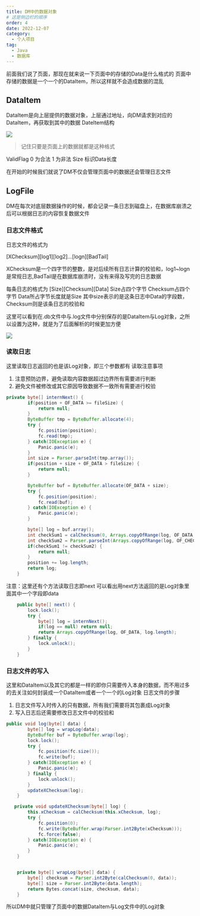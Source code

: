 ```yaml
---
title: DM中的数据对象
# 这是侧边栏的顺序
order: 4
date: 2022-12-07
category:
  - 个人项目
tag:
  - Java
  - 数据库
---
```

前面我们说了页面，那现在就来说一下页面中的存储的Data是什么格式的
页面中存储的数据是一个一个的DataItem，所以这样就不会造成数据的混乱

## DataItem
DataItem是向上层提供的数据对象，上层通过地址，向DM请求到对应的DataItem，再获取到其中的数据
DateItem结构

![](https://cdn.jsdelivr.net/gh/CodeVmore/images/blog/20230429211749.png)

> 记住只要是页面上的数据就都是这种格式

ValidFlag 0 为合法 1 为非法
Size 标识Data长度

在开始的时候我们就说了DM不仅会管理页面中的数据还会管理日志文件

## LogFile
DM在每次对底层数据操作的时候，都会记录一条日志到磁盘上，在数据库崩溃之后可以根据日志的内容恢复数据文件

### 日志文件格式
日志文件的格式为

[XChecksum][log1][log2]...[logn][BadTail]

XChecksum是一个四字节的整数，是对后续所有日志计算的校验和，log1~logn是常规日志,BadTail是在数据库崩溃时，没有来得及写完的日志数据

每条日志的格式为
[Size][Checksum][Data]
Size占四个字节
Checksum占四个字节
Data所占字节长度就是Size
其中size表示的是这条日志中Data的字段数，Checksum则是该条日志的校验和


这里可以看到在.db文件中与.log文件中分别保存的是DataItem与Log对象，之所以设置为这种，就是为了后面解析的时候更加方便

![](https://cdn.jsdelivr.net/gh/CodeVmore/images/blog/20230429211811.png)

### 读取日志

这里读取日志返回的也是该Log对象，即三个参数都有
读取注意事项
1. 注意预防边界，避免读取内容数据超过边界所有需要进行判断
2. 避免文件被修改或其它原因导致数据不一致所有需要进行校验

```java
private byte[] internNext() {
        if(position + OF_DATA >= fileSize) {
            return null;
        }
        ByteBuffer tmp = ByteBuffer.allocate(4);
        try {
            fc.position(position);
            fc.read(tmp);
        } catch(IOException e) {
            Panic.panic(e);
        }
        int size = Parser.parseInt(tmp.array());
        if(position + size + OF_DATA > fileSize) {
            return null;
        }

        ByteBuffer buf = ByteBuffer.allocate(OF_DATA + size);
        try {
            fc.position(position);
            fc.read(buf);
        } catch(IOException e) {
            Panic.panic(e);
        }

        byte[] log = buf.array();
        int checkSum1 = calChecksum(0, Arrays.copyOfRange(log, OF_DATA, log.length));
        int checkSum2 = Parser.parseInt(Arrays.copyOfRange(log, OF_CHECKSUM, OF_DATA));
        if(checkSum1 != checkSum2) {
            return null;
        }
        position += log.length;
        return log;
    }
```

注意：这里还有个方法读取日志即next
可以看出用next方法返回的是Log对象里面其中一个字段即data

```java
    public byte[] next() {
        lock.lock();
        try {
            byte[] log = internNext();
            if(log == null) return null;
            return Arrays.copyOfRange(log, OF_DATA, log.length);
        } finally {
            lock.unlock();
        }
    }
```

### 日志文件的写入
这里和DataItem以及其它的都是一样的即你只需要传入本身的数据，而不用过多的去关注如何封装成一个DataItem或者一个一个的Log对象
日志文件的步骤
1. 日志文件写入时传入的只有数据，所有我们需要将其包裹成Log对象
2. 写入日志后还需要修改日志文件中的校验和

```java
public void log(byte[] data) {
        byte[] log = wrapLog(data);
        ByteBuffer buf = ByteBuffer.wrap(log);
        lock.lock();
        try {
            fc.position(fc.size());
            fc.write(buf);
        } catch(IOException e) {
            Panic.panic(e);
        } finally {
            lock.unlock();
        }
        updateXChecksum(log);
    }

   private void updateXChecksum(byte[] log) {
        this.xChecksum = calChecksum(this.xChecksum, log);
        try {
            fc.position(0);
            fc.write(ByteBuffer.wrap(Parser.int2Byte(xChecksum)));
            fc.force(false);
        } catch(IOException e) {
            Panic.panic(e);
        }
    }


    private byte[] wrapLog(byte[] data) {
        byte[] checksum = Parser.int2Byte(calChecksum(0, data));
        byte[] size = Parser.int2Byte(data.length);
        return Bytes.concat(size, checksum, data);
    }
```

所以DM中就只管理了页面中的数据DataItem与Log文件中的Log对象